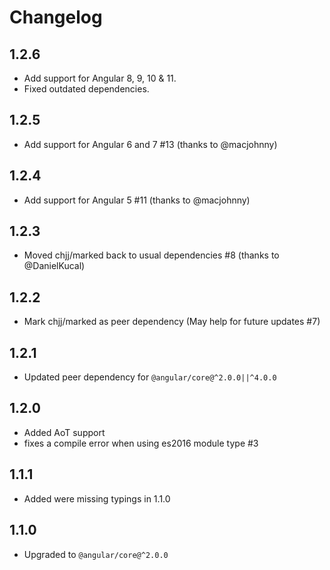 # Changelog

## 1.2.6

- Add support for Angular 8, 9, 10 & 11.
- Fixed outdated dependencies.

## 1.2.5

- Add support for Angular 6 and 7 #13 (thanks to @macjohnny)

## 1.2.4

- Add support for Angular 5 #11 (thanks to @macjohnny)

## 1.2.3

- Moved chjj/marked back to usual dependencies #8 (thanks to @DanielKucal)

## 1.2.2

- Mark chjj/marked as peer dependency (May help for future updates #7)

## 1.2.1

- Updated peer dependency for `@angular/core@^2.0.0||^4.0.0`

## 1.2.0

- Added AoT support
- fixes a compile error when using es2016 module type #3

## 1.1.1

- Added were missing typings in 1.1.0

## 1.1.0

- Upgraded to `@angular/core@^2.0.0`
